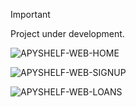 > [!IMPORTANT]  
> Project under development.

![APYSHELF-WEB-HOME](https://github.com/XRayBinary/assets/blob/main/APYSHELF-HOME.PNG?raw=true)

![APYSHELF-WEB-SIGNUP](https://github.com/XRayBinary/assets/blob/main/APYSHELF-SIGNUP.PNG?raw=true)

![APYSHELF-WEB-LOANS](https://github.com/XRayBinary/assets/blob/main/APYSHELF-LOANS.PNG?raw=true)
